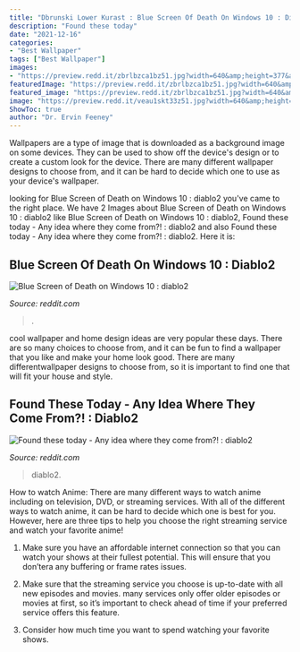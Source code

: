 ```yaml
---
title: "Dbrunski Lower Kurast : Blue Screen Of Death On Windows 10 : Diablo2"
description: "Found these today"
date: "2021-12-16"
categories:
- "Best Wallpaper"
tags: ["Best Wallpaper"]
images:
- "https://preview.redd.it/zbrlbzca1bz51.jpg?width=640&amp;height=377&amp;crop=smart&amp;auto=webp&amp;s=e2502d62389aa479e89e66b810f13fe6a576cb86"
featuredImage: "https://preview.redd.it/zbrlbzca1bz51.jpg?width=640&amp;height=377&amp;crop=smart&amp;auto=webp&amp;s=e2502d62389aa479e89e66b810f13fe6a576cb86"
featured_image: "https://preview.redd.it/zbrlbzca1bz51.jpg?width=640&amp;height=377&amp;crop=smart&amp;auto=webp&amp;s=e2502d62389aa479e89e66b810f13fe6a576cb86"
image: "https://preview.redd.it/veau1skt33z51.jpg?width=640&amp;height=480&amp;crop=smart&amp;auto=webp&amp;s=87d40ed6559403eaa9c63a4646617c5883157b12"
ShowToc: true
author: "Dr. Ervin Feeney"
---
```



Wallpapers are a type of image that is downloaded as a background image on some devices. They can be used to show off the device's design or to create a custom look for the device. There are many different wallpaper designs to choose from, and it can be hard to decide which one to use as your device's wallpaper.

	

		
looking for Blue Screen of Death on Windows 10 : diablo2 you've came to the right place. We have 2 Images about Blue Screen of Death on Windows 10 : diablo2 like Blue Screen of Death on Windows 10 : diablo2, Found these today - Any idea where they come from?! : diablo2 and also Found these today - Any idea where they come from?! : diablo2. Here it is:
		
    
## Blue Screen Of Death On Windows 10 : Diablo2

<img loading=lazy src="https://preview.redd.it/veau1skt33z51.jpg?width=640&amp;height=480&amp;crop=smart&amp;auto=webp&amp;s=87d40ed6559403eaa9c63a4646617c5883157b12" onerror="this.onerror=null;this.src='https://tse3.mm.bing.net/th?id=OIP.WgyxaF61-UAQPlD8DtwSjAHaFj&amp;pid=15.1';" alt="Blue Screen of Death on Windows 10 : diablo2">

_Source: reddit.com_

>. 

	

cool wallpaper and home design ideas are very popular these days. There are so many choices to choose from, and it can be fun to find a wallpaper that you like and make your home look good. There are many differentwallpaper designs to choose from, so it is important to find one that will fit your house and style.

    
## Found These Today - Any Idea Where They Come From?! : Diablo2

<img loading=lazy src="https://preview.redd.it/zbrlbzca1bz51.jpg?width=640&amp;height=377&amp;crop=smart&amp;auto=webp&amp;s=e2502d62389aa479e89e66b810f13fe6a576cb86" onerror="this.onerror=null;this.src='https://tse3.mm.bing.net/th?id=OIP.6hiffRosu1Th2UabQGLuxgHaEX&amp;pid=15.1';" alt="Found these today - Any idea where they come from?! : diablo2">

_Source: reddit.com_

>diablo2. 

	

How to watch Anime: There are many different ways to watch anime including on television, DVD, or streaming services.
With all of the different ways to watch anime, it can be hard to decide which one is best for you. However, here are three tips to help you choose the right streaming service and watch your favorite anime!
1. Make sure you have an affordable internet connection so that you can watch your shows at their fullest potential. This will ensure that you don’tera any buffering or frame rates issues.

2. Make sure that the streaming service you choose is up-to-date with all new episodes and movies. many services only offer older episodes or movies at first, so it’s important to check ahead of time if your preferred service offers this feature.

3. Consider how much time you want to spend watching your favorite shows.

